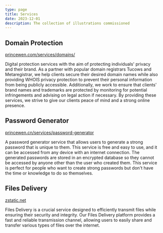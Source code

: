 ```yaml
---
type: page
title: Services
date: 2023-12-01
description: The collection of illustrations commissioned 
---
```


## Domain Protection

[princewen.com/services/domains/](https://www.princewen.com/services/domains/)

Digital protection services with the aim of protecting individuals' privacy and their brand. As a partner with popular domain registrars Tucows and Metaregistrar, we help clients secure their desired domain names while also providing WHOIS privacy protection to prevent their personal information from being publicly accessible. Additionally, we work to ensure that clients' brand names and trademarks are protected by monitoring for potential infringements and advising on legal action if necessary. By providing these services, we strive to give our clients peace of mind and a strong online presence.

## Password Generator

[princewen.cn/services/password-generator](https://www.princewen.com/static/assets/meta/password-generator.html)

A password generator service that allows users to generate a strong password that is unique to them. This service is free and easy to use, and it can be accessed from any device with an internet connection. The generated passwords are stored in an encrypted database so they cannot be accessed by anyone other than the user who created them. This service is perfect for people who want to create strong passwords but don't have the time or knowledge to do so themselves.

## Files Delivery

[zstatic.net](https://www.zstatic.net/)

Files Delivery is a crucial service designed to efficiently transmit files while ensuring their security and integrity. Our Files Delivery platform provides a fast and reliable transmission channel, allowing users to easily share and transfer various types of files over the internet.
